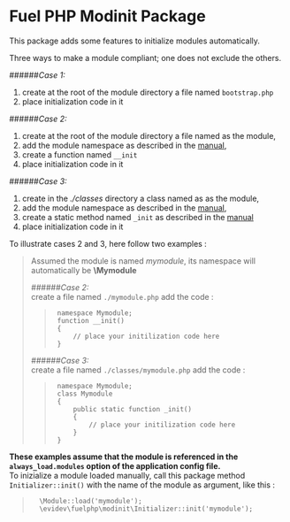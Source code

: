 Fuel PHP Modinit Package
========================

This package adds some features to initialize modules automatically.    

Three ways to make a module compliant; one does not exclude the others. 
       
######_Case 1:_    
1.   create at the root of the module directory a file named ``bootstrap.php``    
2.   place initialization code in it   
    
######_Case 2:_    
1.   create at the root of the module directory a file named as the module,   
2.   add the module namespace as described in the [manual](http://docs.fuelphp.com/general/modules.html 
"Fuel PHP Modules Documentation"),   
3.   create a function named ``__init``   
4.   place initialization code in it   
    
######_Case 3:_    
1.   create in the _./classes_ directory a class named as as the module,    
2.   add the module namespace as described in the [manual](http://docs.fuelphp.com/general/modules.html 
"Fuel PHP Modules Documentation"),    
3.   create a static method named ``_init`` as described in the [manual](http://docs.fuelphp.com/general/classes.html 
"Fuel PHP Classes Documentation")    
4.   place initialization code in it  

To illustrate cases 2 and 3, here follow two examples :    
> Assumed the module is named _mymodule_, its namespace will automatically be __\\Mymodule__
>   
> ######_Case 2:_   
> create a file named ``./mymodule.php``
> add the code :    
>>      namespace Mymodule;    
>>      function __init()
>>      {
>>          // place your initilization code here
>>      }    
>    
> ######_Case 3:_   
> create a file named ``./classes/mymodule.php``
> add the code :    
>>      namespace Mymodule;    
>>      class Mymodule
>>      {
>>          public static function _init()
>>          {
>>              // place your initilization code here
>>          }
>>      }    
>  
   
__These examples assume that the module is referenced in the ``always_load.modules`` option of the application config file.__    
To inizialize a module loaded manually, call this package method ``Initializer::init()`` with the name of the module as argument, like this :   
>       \Module::load('mymodule');
>       \evidev\fuelphp\modinit\Initializer::init('mymodule');